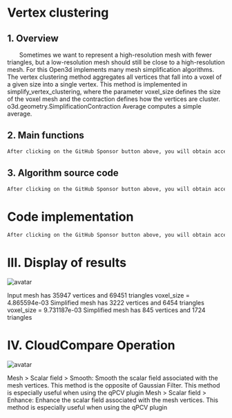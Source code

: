 #  Vertex clustering 

##  1. Overview 

   Sometimes we want to represent a high-resolution mesh with fewer triangles, but a low-resolution mesh should still be close to a high-resolution mesh. For this Open3d implements many mesh simplification algorithms. The vertex clustering method aggregates all vertices that fall into a voxel of a given size into a single vertex. This method is implemented in simplify_vertex_clustering, where the parameter voxel_size defines the size of the voxel mesh and the contraction defines how the vertices are cluster. o3d.geometry.SimplificationContraction Average computes a simple average. 

##  2. Main functions 

  ```python  
After clicking on the GitHub Sponsor button above, you will obtain access permissions to my private code repository ( https://github.com/slowlon/my_code_bar ) to view this blog code. By searching the code number of this blog, you can find the code you need, code number is: 2024020309574444794
  ```  
##  3. Algorithm source code 

  ```python  
After clicking on the GitHub Sponsor button above, you will obtain access permissions to my private code repository ( https://github.com/slowlon/my_code_bar ) to view this blog code. By searching the code number of this blog, you can find the code you need, code number is: 2024020309574444794
  ```  
#  Code implementation 

  ```python  
After clicking on the GitHub Sponsor button above, you will obtain access permissions to my private code repository ( https://github.com/slowlon/my_code_bar ) to view this blog code. By searching the code number of this blog, you can find the code you need, code number is: 2024020309574444794
  ```  
#  III. Display of results 

 ![avatar]( 20201203220456933.png) 

 Input mesh has 35947 vertices and 69451 triangles  voxel_size = 4.865594e-03 Simplified mesh has 3222 vertices and 6454 triangles  voxel_size = 9.731187e-03 Simplified mesh has 845 vertices and 1724 triangles  

#  IV. CloudCompare Operation 

 ![avatar]( 20201229095144341.gif) 

 Mesh > Scalar field > Smooth: Smooth the scalar field associated with the mesh vertices. This method is the opposite of Gaussian Filter. This method is especially useful when using the qPCV plugin Mesh > Scalar field > Enhance: Enhance the scalar field associated with the mesh vertices. This method is especially useful when using the qPCV plugin  

